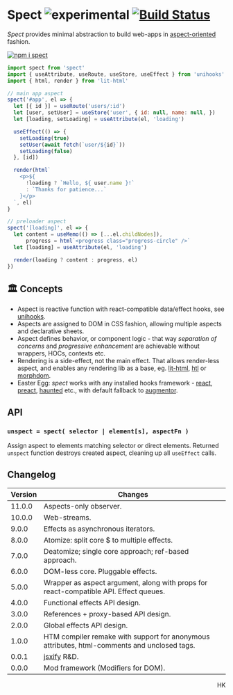 # Spect ![experimental](https://img.shields.io/badge/stability-experimental-yellow) [![Build Status](https://travis-ci.org/spectjs/spect.svg?branch=master)](https://travis-ci.org/spectjs/spect)

_Spect_ provides minimal abstraction to build web-apps in [aspect-oriented](https://en.wikipedia.org/wiki/Aspect-oriented_programming) fashion.

<!--
<details>
<summary>B. As ES module</summary>

```html
<script type="module">
import { use, fx, on } from 'https://unpkg.com/spect@latest?module'

// ...UI code
</script>
```
</details>

<details>
<summary>C. As standalone bundle</summary>

```html
<script src="https://unpkg.com/spect/dist-umd/index.bundled.js"></script>
<script>
  let { fx, on } = window.spect

  // ...UI code
</script>
```
</details>
-->

[![npm i spect](https://nodei.co/npm/spect.png?mini=true)](https://npmjs.org/package/spect/)

```js
import spect from 'spect'
import { useAttribute, useRoute, useStore, useEffect } from 'unihooks'
import { html, render } from 'lit-html'

// main app aspect
spect('#app', el => {
  let [{ id }] = useRoute('users/:id')
  let [user, setUser] = useStore('user', { id: null, name: null, })
  let [loading, setLoading] = useAttribute(el, 'loading')

  useEffect(() => {
    setLoading(true)
    setUser(await fetch(`user/${id}`))
    setLoading(false)
  }, [id])

  render(html`
    <p>${
      !loading ? `Hello, ${ user.name }!`
      : `Thanks for patience...`
    }</p>
  `, el)
}

// preloader aspect
spect('[loading]', el => {
  let content = useMemo(() => [...el.childNodes]),
      progress = html`<progress class="progress-circle" />`
  let [loading] = useAttribute(el, 'loading')

  render(loading ? content : progress, el)
})
```

## 🏛️ Concepts

* Aspect is reactive function with react-compatible data/effect hooks, see [unihooks](https://ghub.io/unihooks).
* Aspects are assigned to DOM in CSS fashion, allowing multiple aspects and declarative sheets.
* Aspect defines behavior, or component logic - that way _separation of concerns_ and _progressive enhancement_ are achievable without wrappers, HOCs, contexts etc.
* Rendering is a side-effect, not the main effect. That allows render-less aspect, and enables any rendering lib as a base, eg. [lit-html](https://ghub.io/lit-html), [htl](https://ghub.io/htl) or [morphdom](https://ghub.io/morphdom).
* Easter Egg: _spect_ works with any installed hooks framework - [react](https://ghub.io/react), [preact](https://ghub.io/preact), [haunted](https://ghub.io/haunted) etc., with default fallback to [augmentor](https://ghub.io/augmentor).

<!--
## Getting started

🎬 Let's build [react examples](https://reactjs.org/).

### A Simple Selector Stream

This example assigns handler to `#hello-example` element and observes its `name` property, rerendering content.

```html
<div id="hello-example" name="Cyril"></div>

<script type="module">
import spect from 'spect'

spect('#hello-example', props => {
  return <this>
    <div class="message">
      Hello, { props.name }!
    </div>
  </this>
})
```

This is example of simple timer: it handles `connected` and `disconnected` event streams, as well as runs side-effect via `fx`, that is triggered whenever any input stream (`prop`) emits new value.

```js
import spect from 'spect'

// for every #timer-example element
spect('#timer-example', async el => {
  let state = { seconds: 0 }

  // start timer when connected, end when disconnected
  on(el, 'connected', e => {
    let i = setInterval(() => {
      state.seconds++
    }, 1000)

    on(el, 'disconnected', () => clearInterval(i))
  })

  // rerender when seconds change
  fx(prop(state, 'seconds'), seconds => html`<${el}>Seconds: ${seconds}</>`)
})
```

<p align='right'><a href="https://codesandbox.io/s/a-stateful-aspect-9pbji">Open in sandbox</a></p>


### An Application

Selector streams allow easily assign aspects to elements.

```js
import spect from 'spect'

spect('#todos-example', el => {
  let state = { items: [], text: '' }

  // run effect by submit event
  on(el, 'submit', e => {
    e.preventDefault()

    if (!state.text.length) return

    state.items = [...state.items, { text: state.text, id: Date.now() }]
    state.text = ''
  })

  // rerender html when state changes
  prop(state, 'items', items => {
    html`<${el}>
    <h3>TODO</h3>
    <main#todo-list items=${ items }/>
    <form>
      <label for=new-todo>
        What needs to be done?
      </label>
      <br/>
      <input#new-todo onchange=${ e => state.text = e.target.value}/>
      <button>
        Add #${ items.length + 1}
      </button>
    </form>
  </>`
  })
})

spect('#todo-list', el => {
  prop(el, 'items', items => html`<${el}><ul>${items.map(item => html`<li>${item.text}</li>`)}</ul></>`)
})

```

<p align='right'><a href="https://codesandbox.io/s/an-application-uiv4v">Open in sandbox</a></p>


### A Component Using External Plugins

The _html_ syntax is extension of [htm](https://ghub.io/htm), enabling rendering / creating / patching real DOM.
Can be replaced with [lit-html](https://ghub.io/lit-html).

```js
// index.js
import spect from 'spect'
import MarkdownEditor from './editor.js'

// MarkdownEditor is created as web-component
spect('#markdown-example', el => html`<${el}><${MarkdownEditor} content='Hello, **world**!'/></el>`)
```

```js
// editor.js
import { prop, state, html } from 'spect'
import { Remarkable } from 'remarkable'

function MarkdownEditor({ element, content }) {
  let state = { value: content }

  prop(state, 'value', (value) => {
    html`<${element}.markdown-editor>
    <h3>Input</h3>
    <label for="markdown-content">
      Enter some markdown
    </label>
    <textarea#markdown-content onchange=${e => state.value = e.target.value }>${ value }</textarea>

    <h3>Output</h3>
    <div.content innerHTML=${ getRawMarkup(value)} />
    </>`
  })
}

let getRawMarkup = content => {
  const md = new Remarkable();
  return md.render(content);
}
```

<p align='right'><a href="https://codesandbox.io/s/a-component-tnwdm">Open in sandbox</a></p>

-->

<!--
### More examples

* [Popup-info component from MDN](https://developer.mozilla.org/en-US/docs/Web/API/CustomElementRegistry/define#Autonomous_custom_element):
-->



## API

### `unspect = spect( selector | element[s], aspectFn )`

Assign aspect to elements matching selector or direct elements. Returned `unspect` function destroys created aspect, cleaning up all `useEffect` calls.


<!--
* `createAction`, `useAction` describes some page/app action, available in the app.
* `createStore`, `useStore` aspect defines store(model), identifiable by some target or id.
* `event` - describes aspect of interaction, from event source to side-effects.
-->




## Changelog

Version | Changes
---|---
11.0.0 | Aspects-only observer.
10.0.0 | Web-streams.
9.0.0 | Effects as asynchronous iterators.
8.0.0 | Atomize: split core $ to multiple effects.
7.0.0 | Deatomize; single core approach; ref-based approach.
6.0.0 | DOM-less core. Pluggable effects.
5.0.0 | Wrapper as aspect argument, along with props for react-compatible API. Effect queues.
4.0.0 | Functional effects API design.
3.0.0 | References + proxy-based API design.
2.0.0 | Global effects API design.
1.0.0 | HTM compiler remake with support for anonymous attributes, html-comments and unclosed tags.
0.0.1 | [jsxify](https://github.com/scrapjs/jsxify) R&D.
0.0.0 | Mod framework (Modifiers for DOM).

<p align="right">HK</p>
